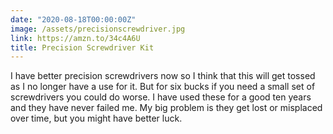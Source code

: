 ```yaml
---
date: "2020-08-18T00:00:00Z"
image: /assets/precisionscrewdriver.jpg
link: https://amzn.to/34c4A6U
title: Precision Screwdriver Kit
---
```


I have better precision screwdrivers now so I think that this will get tossed as I no longer have a use for it. But for six bucks if you need a small set of screwdrivers you could do worse. I have used these for a good ten years and they have never failed me. My big problem is they get lost or misplaced over time, but you might have better luck.